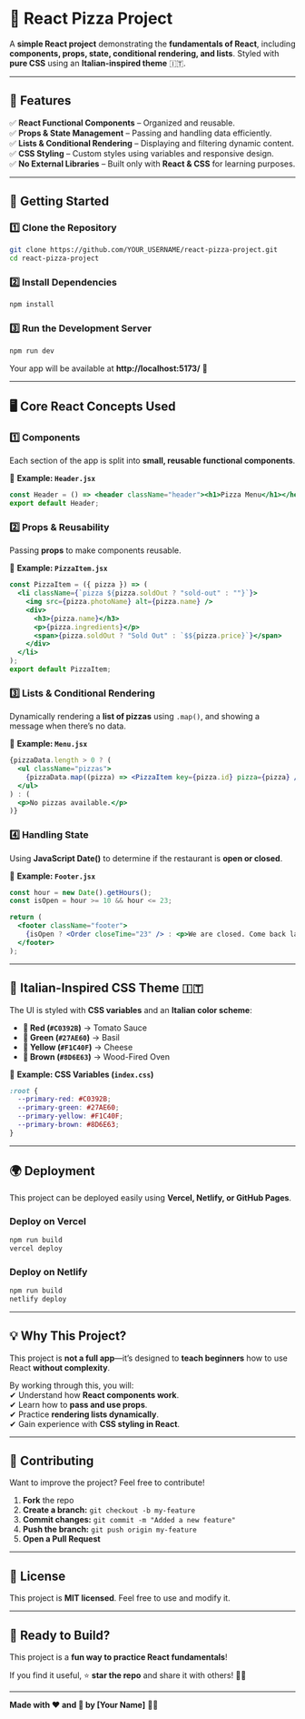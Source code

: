 # **🍕 React Pizza Project**  

A **simple React project** demonstrating the **fundamentals of React**, including **components, props, state, conditional rendering, and lists**. Styled with **pure CSS** using an **Italian-inspired theme** 🇮🇹.  

---

## **📌 Features**  
✅ **React Functional Components** – Organized and reusable.  
✅ **Props & State Management** – Passing and handling data efficiently.  
✅ **Lists & Conditional Rendering** – Displaying and filtering dynamic content.  
✅ **CSS Styling** – Custom styles using variables and responsive design.  
✅ **No External Libraries** – Built only with **React & CSS** for learning purposes.  

---

## **🚀 Getting Started**  

### **1️⃣ Clone the Repository**  
```bash
git clone https://github.com/YOUR_USERNAME/react-pizza-project.git
cd react-pizza-project
```

### **2️⃣ Install Dependencies**  
```bash
npm install
```

### **3️⃣ Run the Development Server**  
```bash
npm run dev
```
Your app will be available at **http://localhost:5173/** 🚀  

---

## **🖥️ Core React Concepts Used**  

### **1️⃣ Components**  
Each section of the app is split into **small, reusable functional components**.  

📌 **Example: `Header.jsx`**  
```jsx
const Header = () => <header className="header"><h1>Pizza Menu</h1></header>;
export default Header;
```

### **2️⃣ Props & Reusability**  
Passing **props** to make components reusable.  

📌 **Example: `PizzaItem.jsx`**  
```jsx
const PizzaItem = ({ pizza }) => (
  <li className={`pizza ${pizza.soldOut ? "sold-out" : ""}`}>
    <img src={pizza.photoName} alt={pizza.name} />
    <div>
      <h3>{pizza.name}</h3>
      <p>{pizza.ingredients}</p>
      <span>{pizza.soldOut ? "Sold Out" : `$${pizza.price}`}</span>
    </div>
  </li>
);
export default PizzaItem;
```

### **3️⃣ Lists & Conditional Rendering**  
Dynamically rendering a **list of pizzas** using `.map()`, and showing a message when there’s no data.  

📌 **Example: `Menu.jsx`**  
```jsx
{pizzaData.length > 0 ? (
  <ul className="pizzas">
    {pizzaData.map((pizza) => <PizzaItem key={pizza.id} pizza={pizza} />)}
  </ul>
) : (
  <p>No pizzas available.</p>
)}
```

### **4️⃣ Handling State**  
Using **JavaScript Date()** to determine if the restaurant is **open or closed**.  

📌 **Example: `Footer.jsx`**
```jsx
const hour = new Date().getHours();
const isOpen = hour >= 10 && hour <= 23;

return (
  <footer className="footer">
    {isOpen ? <Order closeTime="23" /> : <p>We are closed. Come back later!</p>}
  </footer>
);
```

---

## **🎨 Italian-Inspired CSS Theme** 🇮🇹  

The UI is styled with **CSS variables** and an **Italian color scheme**:  
- **🍅 Red (`#C0392B`)** → Tomato Sauce  
- **🌿 Green (`#27AE60`)** → Basil  
- **🧀 Yellow (`#F1C40F`)** → Cheese  
- **🍞 Brown (`#8D6E63`)** → Wood-Fired Oven  

📌 **Example: CSS Variables (`index.css`)**  
```css
:root {
  --primary-red: #C0392B;
  --primary-green: #27AE60;
  --primary-yellow: #F1C40F;
  --primary-brown: #8D6E63;
}
```

---

## **🌍 Deployment**  
This project can be deployed easily using **Vercel, Netlify, or GitHub Pages**.  

### **Deploy on Vercel**  
```bash
npm run build
vercel deploy
```

### **Deploy on Netlify**  
```bash
npm run build
netlify deploy
```

---

## **💡 Why This Project?**  
This project is **not a full app**—it’s designed to **teach beginners** how to use React **without complexity**.  

By working through this, you will:  
✔ Understand how **React components work**.  
✔ Learn how to **pass and use props**.  
✔ Practice **rendering lists dynamically**.  
✔ Gain experience with **CSS styling in React**.  

---

## **🙌 Contributing**  
Want to improve the project? Feel free to contribute!  

1. **Fork** the repo  
2. **Create a branch:** `git checkout -b my-feature`  
3. **Commit changes:** `git commit -m "Added a new feature"`  
4. **Push the branch:** `git push origin my-feature`  
5. **Open a Pull Request**  

---

## **📜 License**  
This project is **MIT licensed**. Feel free to use and modify it.  

---

## **🍕 Ready to Build?**  
This project is a **fun way to practice React fundamentals**!  

If you find it useful, ⭐ **star the repo** and share it with others! 🚀🔥  

---

**Made with ❤️ and 🍕 by [Your Name]** 🍕🚀
